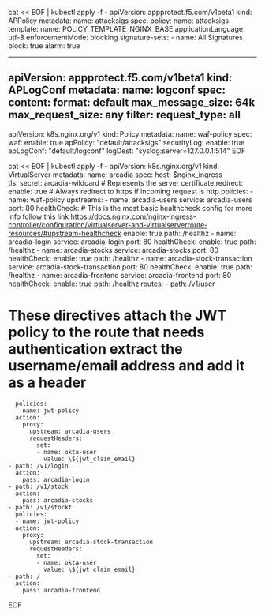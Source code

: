 cat << EOF | kubectl apply -f -
apiVersion: appprotect.f5.com/v1beta1
kind: APPolicy
metadata: 
  name: attacksigs
spec:
  policy:
    name: attacksigs
    template:
      name: POLICY_TEMPLATE_NGINX_BASE
    applicationLanguage: utf-8
    enforcementMode: blocking
    signature-sets:
    - name: All Signatures
      block: true
      alarm: true

---
apiVersion: appprotect.f5.com/v1beta1
kind: APLogConf
metadata:
  name: logconf
spec:
  content:
    format: default
    max_message_size: 64k
    max_request_size: any
  filter:
    request_type: all
---
apiVersion: k8s.nginx.org/v1
kind: Policy
metadata:
  name: waf-policy
spec:
  waf:
    enable: true
    apPolicy: "default/attacksigs"
    securityLog:
      enable: true
      apLogConf: "default/logconf"
      logDest: "syslog:server=127.0.0.1:514"
EOF

cat << EOF | kubectl apply -f -
apiVersion: k8s.nginx.org/v1
kind: VirtualServer
metadata:
  name: arcadia
spec:
  host: $nginx_ingress  
  tls:
    secret: arcadia-wildcard # Represents the server certificate
    redirect:
      enable: true # Always redirect to https if incoming request is http
  policies:
    - name: waf-policy
  upstreams:
    - name: arcadia-users
      service: arcadia-users
      port: 80
      healthCheck: # This is the most basic healthcheck config for more info follow this link https://docs.nginx.com/nginx-ingress-controller/configuration/virtualserver-and-virtualserverroute-resources/#upstream-healthcheck
        enable: true
        path: /healthz
    - name: arcadia-login
      service: arcadia-login
      port: 80
      healthCheck:
        enable: true
        path: /healthz
    - name: arcadia-stocks
      service: arcadia-stocks
      port: 80
      healthCheck:
        enable: true
        path: /healthz
    - name: arcadia-stock-transaction
      service: arcadia-stock-transaction
      port: 80
      healthCheck: 
        enable: true
        path: /healthz
    - name: arcadia-frontend
      service: arcadia-frontend
      port: 80
      healthCheck:
        enable: true
        path: /healthz
  routes:
    - path: /v1/user      
# These directives attach the JWT policy to the route that needs authentication extract the username/email address and add it as a header 
      policies:
      - name: jwt-policy
      action:
        proxy:
          upstream: arcadia-users
          requestHeaders:
            set:
            - name: okta-user
              value: \${jwt_claim_email}
    - path: /v1/login      
      action:
        pass: arcadia-login
    - path: /v1/stock      
      action:
        pass: arcadia-stocks
    - path: /v1/stockt      
      policies:
      - name: jwt-policy
      action:
        proxy:
          upstream: arcadia-stock-transaction
          requestHeaders:
            set:
            - name: okta-user
              value: \${jwt_claim_email}
    - path: /      
      action:
        pass: arcadia-frontend
EOF
